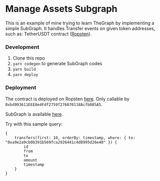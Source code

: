 # Manage Assets Subgraph

This is an example of mine trying to learn TheGraph by implementing a simple SubGraph. It handles Transfer events on given token addresses, such as: TetherUSDT contract ([Ropsten](https://ropsten.etherscan.io/address/0x110a13fc3efe6a245b50102d2d79b3e76125ae83)).

### Development

1. Clone this repo
2. `yarn codegen` to generate SubGraph codes
3. `yarn build`
4. `yarn deploy`

### Deployment

The contract is deployed on Ropsten [here](https://ropsten.etherscan.io/address/0x4248AD8B135800dA3E8b430eE4dcF320c3b108D7). Only callable by `0xbd993611EEE8e4Fdf2759f276070118Acfb085A5`.

SubGraph is available [here](https://thegraph.com/hosted-service/subgraph/hungdoansy/manage-assets-subgraph).

Try with this sample query:

```gql
{
    transfers(first: 10, orderBy: timestamp, where: { to: "0xa9e2a9cb0b391b569fca2926441c4d8995d26e40" }) {
        id
        from
        to
        amount
        timestamp
    }
}
```
